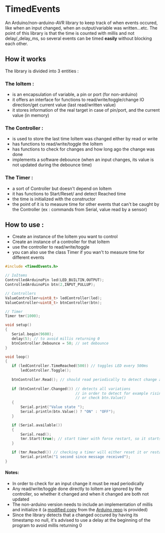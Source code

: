# TimedEvents
An Arduino/non-arduino-AVR library to keep track of when events occured, like when an input changed, when an output/variable was written...etc.
The point of this library is that the time is counted with millis and not delay/_delay_ms, so several events can be timed **easily** without blocking each other.


## How it works
The library is divided into 3 entities : 
### The IoItem :
 * is an encapsulation of variable, a pin or port (for non-arduino)
 * it offers an interface for functions to read/write/toggle/change IO direction/get current value (last read/written value)
 * it stores information of the real target in case of pin/port, and the current value (in memory)
 
### The Controller : 
 * is used to store the last time IoItem was changed either by read or write
 * has functions to read/write/toggle the IoItem
 * has functions to check for changes and how long ago the change was done
 * implements a software debounce (when an input changes, its value is not updated during the debounce time)

### The Timer :
 * a sort of Controller but doesn't depend on IoItem
 * it has functions to Start/Reset/ and detect Reached time
 * the time is initialized with the constructor
 * the point of it is to measure time for other events that can't be caught by the Controller (ex : commands from Serial, value read by a sensor)
 
## How to use :
 * Create an instance of the IoItem you want to control
 * Create an instance of a controller for that IoItem
 * use the controller to read/write/toggle
 * you can also use the class Timer if you wan't to measure time for different events
 ``` C++
 #include <TimedEvents.h>
 
 // IoItems
 ControlledArduinoPin led(LED_BUILTIN,OUTPUT);
 ControlledArduinoPin btn(2,INPUT_PULLUP);
 
 // Controllers
 ValueController<uint8_t> ledController(led);
 ValueController<uint8_t> btnController(btn);

// Timer
 Timer tmr(1000);
 
 void setup()
 {
    Serial.begin(9600);
    delay(5); // to avoid millis returning 0
    btnController.Debounce = 50; // set debounce
 }
 
 void loop()
 {
    if (ledController.TimeReached(500)) // toggles LED every 500ms
        ledController.Toggle();
        
    btnController.Read(); // should read periodically to detect change and save when happened
    
    if (btnController.Changed()) // detects all variations
                                 // in order to detect for example rising edge only include btnController.Read in the condition 
                                 // or check btn.Value()
    {
        Serial.print("Value state ");
        Serial.println(btn.Value() ? "ON" : "OFF");
    }

    if (Serial.available())
    {
        Serial.read();
        tmr.Start(true); // start timer with force restart, so it starts counting when the last characeter of the message is received
    }

    if (tmr.Reached()) // checking a timer will either reset it or restart it, so in order to use this information further it should be saved
        Serial.println("1 second since message received");
 } 
 ```
 
#### Notes:
 * In order to check for an input change it must be read periodically
 * Any read/write/toggle done directly to IoItem are ignored by the controller, so whether it changed and when it changed are both not updated
 * The non-arduino version needs to include an implementation of millis and initialize it (a [modified copy][millis] from the [Arduino repo][millis-repo] is provided)
 * Since the library detects that a changed occured by having its timestamp no null, it's advised to use a delay at the beginning of the program to avoid millis returning 0

[millis]: AVR/millis.h
[millis-repo]: https://github.com/zkemble/millis/blob/master/arduino/millis/millis.cpp
